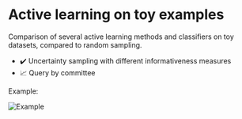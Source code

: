 # Active learning on toy examples

Comparison of several active learning methods and classifiers on toy datasets, compared to random sampling.
* ✔️ Uncertainty sampling with different informativeness measures
* 📈 Query by committee

Example: 

![Example](https://github.com/eera-l/UncertaintySampling_ToyExample/blob/master/pictures/example_blobs.png)
